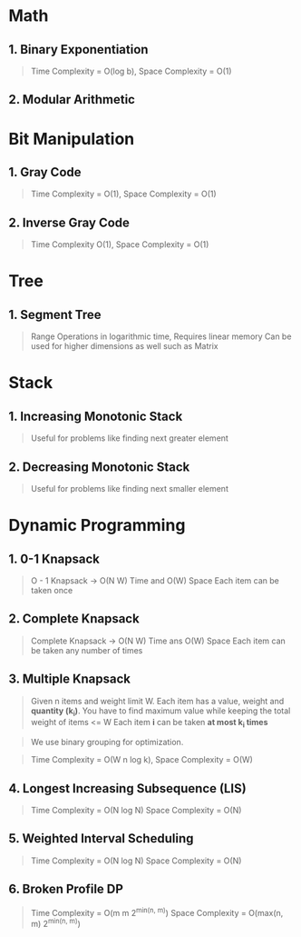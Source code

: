 # Math

## 1. Binary Exponentiation
> Time Complexity = O(log b), Space Complexity = O(1)

## 2. Modular Arithmetic

# Bit Manipulation

## 1. Gray Code
> Time Complexity = O(1), Space Complexity = O(1)

## 2. Inverse Gray Code
> Time Complexity O(1), Space Complexity = O(1)

# Tree

## 1. Segment Tree
> Range Operations in logarithmic time, Requires linear memory
> Can be used for higher dimensions as well such as Matrix

# Stack

## 1. Increasing Monotonic Stack
> Useful for problems like finding next greater element

## 2. Decreasing Monotonic Stack
> Useful for problems like finding next smaller element

# Dynamic Programming

## 1. 0-1 Knapsack
> O - 1 Knapsack -> O(N W) Time and O(W) Space
Each item can be taken once

## 2. Complete Knapsack
> Complete Knapsack -> O(N W) Time ans O(W) Space
Each item can be taken any number of times

## 3. Multiple Knapsack
> Given n items and weight limit W. Each item has a value, weight and **quantity (k<sub>i</sub>)**. You have to find maximum value while keeping the total weight of items <= W
Each item **i** can be taken **at most k<sub>i</sub> times**

> We use binary grouping for optimization.

> Time Complexity = O(W n log k), Space Complexity = O(W)

## 4. Longest Increasing Subsequence (LIS)
> Time Complexity =  O(N log N)
Space Complexity =  O(N)

## 5. Weighted Interval Scheduling
> Time Complexity = O(N log N)
Space Complexity = O(N)

## 6. Broken Profile DP
> Time Complexity = O(m m 2<sup>min(n, m)</sup>)
Space Complexity = O(max(n, m) 2<sup>min(n, m)</sup>)